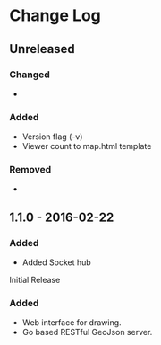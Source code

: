 # Change Log

## Unreleased

### Changed
 -

### Added
 - Version flag (-v)
 - Viewer count to map.html template

### Removed
 - 

## 1.1.0 - 2016-02-22

### Added
 - Added Socket hub

Initial Release

### Added
 - Web interface for drawing.
 - Go based RESTful GeoJson server.

